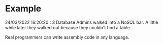 # Example

<!-- replace-with-date starts -->
24/03/2022 16:20:20 : 3 Database Admins walked into a NoSQL bar. A little while later they walked out because they couldn't find a table.
<!-- replace-with-date ends -->

<!-- replace-with-joke starts -->
Real programmers can write assembly code in any language.
<!-- replace-with-joke ends -->